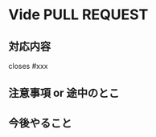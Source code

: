 # Vide PULL REQUEST

## 対応内容
<!-- プルリクに関する対応内容を記載する -->
<!-- 関連付けられたIssueがある場合、紐付ける -->
<!-- 「closes #~~」の形式で Issue 番号を記載する -->

closes #xxx

## 注意事項 or 途中のとこ
<!-- この PR では対応しない内容や、レビューにあたっての留意事項を記載する -->

## 今後やること
<!-- 今後やることがあれば記載する -->
